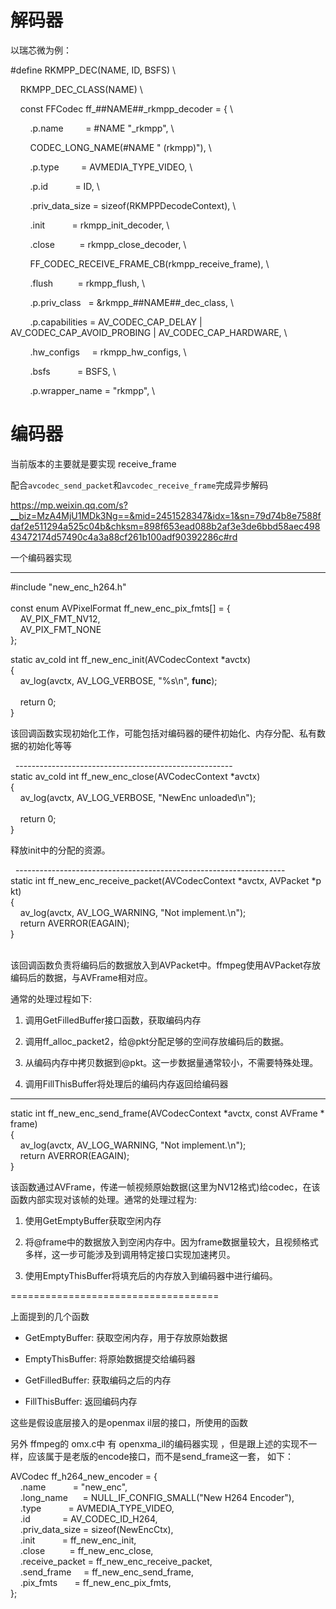 # 解码器

以瑞芯微为例：

#define RKMPP_DEC(NAME, ID, BSFS) \

    RKMPP_DEC_CLASS(NAME) \

    const FFCodec ff_##NAME##_rkmpp_decoder = { \

        .p.name         = #NAME "_rkmpp", \

        CODEC_LONG_NAME(#NAME " (rkmpp)"), \

        .p.type         = AVMEDIA_TYPE_VIDEO, \

        .p.id           = ID, \

        .priv_data_size = sizeof(RKMPPDecodeContext), \

        .init           = rkmpp_init_decoder, \

        .close          = rkmpp_close_decoder, \

        FF_CODEC_RECEIVE_FRAME_CB(rkmpp_receive_frame), \

        .flush          = rkmpp_flush, \

        .p.priv_class   = &rkmpp_##NAME##_dec_class, \

        .p.capabilities = AV_CODEC_CAP_DELAY | AV_CODEC_CAP_AVOID_PROBING | AV_CODEC_CAP_HARDWARE, \

        .hw_configs     = rkmpp_hw_configs, \

        .bsfs           = BSFS, \

        .p.wrapper_name = "rkmpp", \

# 编码器

当前版本的主要就是要实现 receive_frame

配合`avcodec_send_packet`和`avcodec_receive_frame`完成异步解码

https://mp.weixin.qq.com/s?__biz=MzA4MjU1MDk3Ng==&mid=2451528347&idx=1&sn=79d74b8e7588fdaf2e511294a525c04b&chksm=898f653ead088b2af3e3de6bbd58aec49843472174d57490c4a3a88cf261b100adf90392286c#rd

一个编码器实现

-------------------------------------------------------

#include "new_enc_h264.h"  
   
const enum AVPixelFormat ff_new_enc_pix_fmts[] = {  
    AV_PIX_FMT_NV12,  
    AV_PIX_FMT_NONE  
};  

static av_cold int ff_new_enc_init(AVCodecContext *avctx)  
{  
    av_log(avctx, AV_LOG_VERBOSE, "%s\n", __func__);  
   
    return 0;  
}  

该回调函数实现初始化工作，可能包括对编码器的硬件初始化、内存分配、私有数据的初始化等等

   ------------------------------------------------------
static av_cold int ff_new_enc_close(AVCodecContext *avctx)  
{  
    av_log(avctx, AV_LOG_VERBOSE, "NewEnc unloaded\n");  
   
    return 0;  
}  

释放init中的分配的资源。

   -------------------------------------------------------------------
static int ff_new_enc_receive_packet(AVCodecContext *avctx, AVPacket *pkt)  
{  
    av_log(avctx, AV_LOG_WARNING, "Not implement.\n");  
    return AVERROR(EAGAIN);  
}  
   

该回调函数负责将编码后的数据放入到AVPacket中。ffmpeg使用AVPacket存放编码后的数据，与AVFrame相对应。

通常的处理过程如下:

1. 调用GetFilledBuffer接口函数，获取编码内存

2. 调用ff_alloc_packet2，给@pkt分配足够的空间存放编码后的数据。

3. 从编码内存中拷贝数据到@pkt。这一步数据量通常较小，不需要特殊处理。

4. 调用FillThisBuffer将处理后的编码内存返回给编码器

-----------------------------------------------------------------------

static int ff_new_enc_send_frame(AVCodecContext *avctx, const AVFrame *frame)  
{  
    av_log(avctx, AV_LOG_WARNING, "Not implement.\n");  
    return AVERROR(EAGAIN);  
}  

该函数通过AVFrame，传递一帧视频原始数据(这里为NV12格式)给codec，在该函数内部实现对该帧的处理。通常的处理过程为:

1. 使用GetEmptyBuffer获取空闲内存

2. 将@frame中的数据放入到空闲内存中。因为frame数据量较大，且视频格式多样，这一步可能涉及到调用特定接口实现加速拷贝。

3. 使用EmptyThisBuffer将填充后的内存放入到编码器中进行编码。

====================================

上面提到的几个函数

- GetEmptyBuffer: 获取空闲内存，用于存放原始数据

- EmptyThisBuffer: 将原始数据提交给编码器

- GetFilledBuffer: 获取编码之后的内存

- FillThisBuffer: 返回编码内存

这些是假设底层接入的是openmax il层的接口，所使用的函数

另外 ffmpeg的 omx.c中 有 openxma_il的编码器实现 ，但是跟上述的实现不一样，应该属于是老版的encode接口，而不是send_frame这一套， 如下：

AVCodec ff_h264_new_encoder = {  
    .name           = "new_enc",  
    .long_name      = NULL_IF_CONFIG_SMALL("New H264 Encoder"),  
    .type           = AVMEDIA_TYPE_VIDEO,  
    .id             = AV_CODEC_ID_H264,  
    .priv_data_size = sizeof(NewEncCtx),  
    .init           = ff_new_enc_init,  
    .close          = ff_new_enc_close,  
    .receive_packet = ff_new_enc_receive_packet,  
    .send_frame     = ff_new_enc_send_frame,  
    .pix_fmts       = ff_new_enc_pix_fmts,  
};

